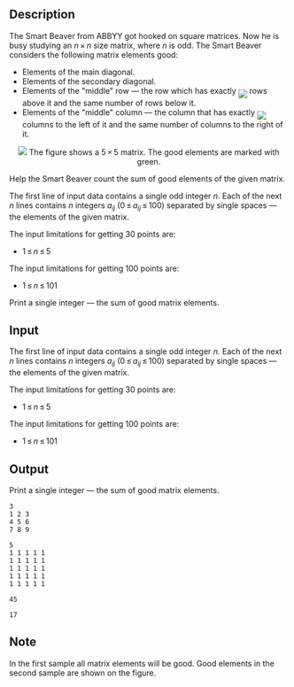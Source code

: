 ## Description

<div><p>The Smart Beaver from ABBYY got hooked on square matrices. Now he is busy studying an <span class="tex-span"><i>n</i> × <i>n</i></span> size matrix, where <span class="tex-span"><i>n</i></span> is odd. The Smart Beaver considers the following matrix elements good:  </p><ul> <li> Elements of the main diagonal.  </li><li> Elements of the secondary diagonal.  </li><li> Elements of the "middle" row — the row which has exactly <img align="middle" class="tex-formula" src="file://NgNsT4GS.png" style="max-width: 100.0%;max-height: 100.0%;"> rows above it and the same number of rows below it.  </li><li> Elements of the "middle" column — the column that has exactly <img align="middle" class="tex-formula" src="file://j7LkWrd1.png" style="max-width: 100.0%;max-height: 100.0%;"> columns to the left of it and the same number of columns to the right of it. </li></ul><center> <img class="tex-graphics" src="file://rQ0MsRe1.png" style="max-width: 100.0%;max-height: 100.0%;"> <span class="tex-font-size-script"> The figure shows a <span class="tex-span">5 × 5</span> matrix.   The good elements are marked with green. </span> </center><p>Help the Smart Beaver count the sum of good elements of the given matrix.</p></div><div class="input-specification"><p>The first line of input data contains a single odd integer <span class="tex-span"><i>n</i></span>. Each of the next <span class="tex-span"><i>n</i></span> lines contains <span class="tex-span"><i>n</i></span> integers <span class="tex-span"><i>a</i><sub class="lower-index"><i>ij</i></sub></span> <span class="tex-span">(0 ≤ <i>a</i><sub class="lower-index"><i>ij</i></sub> ≤ 100)</span> separated by single spaces — the elements of the given matrix.</p><p>The input limitations for getting 30 points are: </p><ul> <li> <span class="tex-span">1 ≤ <i>n</i> ≤ 5</span> </li></ul><p>The input limitations for getting 100 points are:</p><ul> <li> <span class="tex-span">1 ≤ <i>n</i> ≤ 101</span> </li></ul></div><div class="output-specification"><p>Print a single integer — the sum of good matrix elements.</p></div>

## Input

<p>The first line of input data contains a single odd integer <span class="tex-span"><i>n</i></span>. Each of the next <span class="tex-span"><i>n</i></span> lines contains <span class="tex-span"><i>n</i></span> integers <span class="tex-span"><i>a</i><sub class="lower-index"><i>ij</i></sub></span> <span class="tex-span">(0 ≤ <i>a</i><sub class="lower-index"><i>ij</i></sub> ≤ 100)</span> separated by single spaces — the elements of the given matrix.</p><p>The input limitations for getting 30 points are: </p><ul> <li> <span class="tex-span">1 ≤ <i>n</i> ≤ 5</span> </li></ul><p>The input limitations for getting 100 points are:</p><ul> <li> <span class="tex-span">1 ≤ <i>n</i> ≤ 101</span> </li></ul>

## Output

<p>Print a single integer — the sum of good matrix elements.</p>





```input1
3
1 2 3
4 5 6
7 8 9

```




```input2
5
1 1 1 1 1
1 1 1 1 1
1 1 1 1 1
1 1 1 1 1
1 1 1 1 1

```




```output1
45

```




```output2
17

```



## Note

<p>In the first sample all matrix elements will be good. Good elements in the second sample are shown on the figure.</p>
